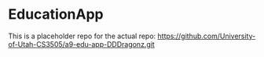 # EducationApp
This is a placeholder repo for the actual repo: https://github.com/University-of-Utah-CS3505/a9-edu-app-DDDragonz.git
